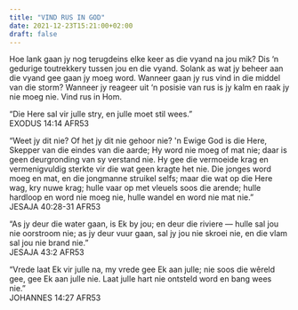 ```yaml
---
title: "VIND RUS IN GOD"
date: 2021-12-23T15:21:00+02:00
draft: false
---
```

<html>
 <head></head>
 <body>
  <p>Hoe lank gaan jy nog terugdeins elke keer as die vyand na jou mik? Dis ‘n gedurige toutrekkery tussen jou en die vyand. Solank as wat jy beheer aan die vyand gee gaan jy moeg word. Wanneer gaan jy rus vind in die middel van die storm? Wanneer jy reageer uit ‘n posisie van rus is jy kalm en raak jy nie moeg nie. Vind rus in Hom.&nbsp;</p>
  <p>“Die Here sal vir julle stry, en julle moet stil wees.”<br>‭‭EXODUS‬ ‭14:14‬ ‭AFR53‬‬</p>
  <p>“Weet jy dit nie? Of het jy dit nie gehoor nie? 'n Ewige God is die Here, Skepper van die eindes van die aarde; Hy word nie moeg of mat nie; daar is geen deurgronding van sy verstand nie. Hy gee die vermoeide krag en vermenigvuldig sterkte vir die wat geen kragte het nie. Die jonges word moeg en mat, en die jongmanne struikel selfs; maar die wat op die Here wag, kry nuwe krag; hulle vaar op met vleuels soos die arende; hulle hardloop en word nie moeg nie, hulle wandel en word nie mat nie.”<br>‭‭JESAJA‬ ‭40:28-31‬ ‭AFR53‬‬</p>
  <p>“As jy deur die water gaan, is Ek by jou; en deur die riviere — hulle sal jou nie oorstroom nie; as jy deur vuur gaan, sal jy jou nie skroei nie, en die vlam sal jou nie brand nie.”<br>‭‭JESAJA‬ ‭43:2‬ ‭AFR53‬‬</p>
  <p>“Vrede laat Ek vir julle na, my vrede gee Ek aan julle; nie soos die wêreld gee, gee Ek aan julle nie. Laat julle hart nie ontsteld word en bang wees nie.”<br>‭‭JOHANNES‬ ‭14:27‬ ‭AFR53‬‬</p>
 </body>
</html>